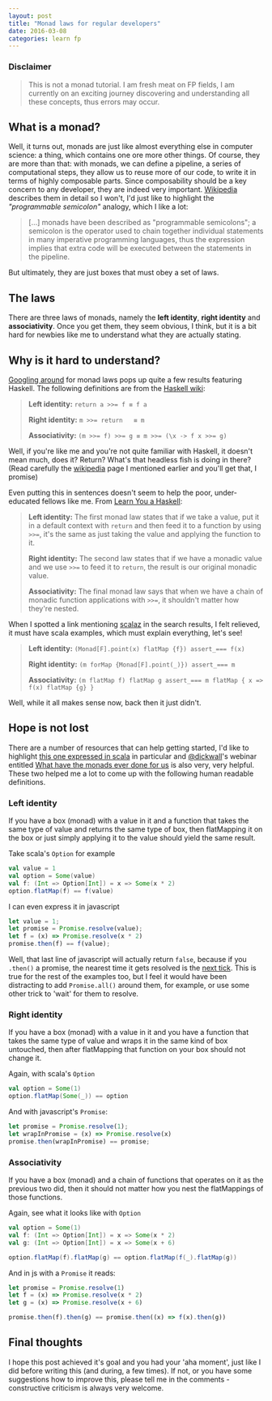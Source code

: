 ```yaml
---
layout: post
title: "Monad laws for regular developers"
date: 2016-03-08
categories: learn fp
---
```


### Disclaimer
> This is not a monad tutorial. I am fresh meat on FP fields, I am currently on an exciting journey discovering and understanding all these concepts, thus errors may occur.

## What is a monad?
Well, it turns out, monads are just like almost everything else in computer science: a thing, which contains one ore more other things. Of course, they are more than that: with monads, we can define a pipeline, a series of computational steps, they allow us to reuse more of our code, to write it in terms of highly composable parts. Since composability should be a key concern to any developer, they are indeed very important. [Wikipedia] describes them in detail so I won't, I'd just like to highlight the _"programmable semicolon"_ analogy, which I like a lot:

> [...] monads have been described as "programmable semicolons"; a semicolon is the operator used to chain together individual statements in many imperative programming languages, thus the expression implies that extra code will be executed between the statements in the pipeline.

But ultimately, they are just boxes that must obey a set of laws.

## The laws
There are three laws of monads, namely the **left identity**, **right identity** and **associativity**.
Once you get them, they seem obvious, I think, but it is a bit hard for newbies like me to understand what they are actually stating.

## Why is it hard to understand?

[Googling around] for monad laws pops up quite a few results featuring Haskell.
The following definitions are from the [Haskell wiki]:

> **Left identity:**  `return a >>= f ≡ f a`
>
> **Right identity:** `m >>= return   ≡ m` 
>
> **Associativity:**  `(m >>= f) >>= g ≡ m >>= (\x -> f x >>= g)` 
 
Well, if you're like me and you're not quite familiar with Haskell, it doesn't mean much, does it? Return? What's that headless fish is doing in there?<br>
(Read carefully the [wikipedia] page I mentioned earlier and you'll get that, I promise)

Even putting this in sentences doesn't seem to help the poor, under-educated fellows like me. From [Learn You a Haskell]:

> **Left identity:** The first monad law states that if we take a value, put it in a default context with `return` and then feed it to a function by using `>>=`, it's the same as just taking the value and applying the function to it.
>
> **Right identity:** The second law states that if we have a monadic value and we use `>>=` to feed it to `return`, the result is our original monadic value.
>
> **Associativity:** The final monad law says that when we have a chain of monadic function applications with `>>=`, it shouldn't matter how they're nested.

When I spotted a link mentioning [scalaz] in the search results, I felt relieved, it must have scala examples, which must explain everything, let's see!

> **Left identity:**  `(Monad[F].point(x) flatMap {f}) assert_=== f(x)`
>
> **Right identity:** `(m forMap {Monad[F].point(_)}) assert_=== m`
>
> **Associativity:**  `(m flatMap f) flatMap g assert_=== m flatMap { x => f(x) flatMap {g} }`

Well, while it all makes sense now, back then it just didn't.

## Hope is not lost
There are a number of resources that can help getting started, I'd like to highlight [this one expressed in scala] in particular and [@dickwall]'s webinar entitled [What have the monads ever done for us] is also very, very helpful. These two helped me a lot to come up with the following human readable definitions.

### Left identity
If you have a box (monad) with a value in it and a function that takes the same type of value and returns the same type of box, then flatMapping it on the box or just simply applying it to the value should yield the same result.

Take scala's `Option` for example

```scala
val value = 1
val option = Some(value)
val f: (Int => Option[Int]) = x => Some(x * 2)
option.flatMap(f) == f(value)
```

I can even express it in javascript

```javascript
let value = 1;
let promise = Promise.resolve(value);
let f = (x) => Promise.resolve(x * 2)
promise.then(f) == f(value);
```

Well, that last line of javascript will actually return `false`, because if you `.then()` a promise, the nearest time it gets resolved is the [next tick]. This is true for the rest of the examples too, but I feel it would have been distracting to add `Promise.all()` around them, for example, or use some other trick to 'wait' for them to resolve.


### Right identity
If you have a box (monad) with a value in it and you have a function that takes the same type of value and wraps it in the same kind of box untouched, then after flatMapping that function on your box should not change it.

Again, with scala's `Option`

```scala
val option = Some(1)
option.flatMap(Some(_)) == option
```

And with javascript's `Promise`:

```javascript
let promise = Promise.resolve(1);
let wrapInPromise = (x) => Promise.resolve(x)
promise.then(wrapInPromise) == promise;
```

### Associativity
If you have a box (monad) and a chain of functions that operates on it as the previous two did, then it should not matter how you nest the flatMappings of those functions.

Again, see what it looks like with `Option`

```scala
val option = Some(1)
val f: (Int => Option[Int]) = x => Some(x * 2)
val g: (Int => Option[Int]) = x => Some(x + 6)

option.flatMap(f).flatMap(g) == option.flatMap(f(_).flatMap(g))
```

And in js with a `Promise` it reads:

```javascript
let promise = Promise.resolve(1)
let f = (x) => Promise.resolve(x * 2)
let g = (x) => Promise.resolve(x + 6)

promise.then(f).then(g) == promise.then((x) => f(x).then(g))
```

## Final thoughts
I hope this post achieved it's goal and you had your 'aha moment', just like I did before writing this (and during, a few times). If not, or you have some suggestions how to improve this, please tell me in the comments - constructive criticism is always very welcome.



[wikipedia]: https://en.wikipedia.org/wiki/Monad_(functional_programming)
[Googling around]: https://www.google.hu/search?q=monad+laws
[Haskell wiki]: https://wiki.haskell.org/Monad_laws
[Learn You a Haskell]: http://learnyouahaskell.com/a-fistful-of-monads#monad-laws
[scalaz]: http://eed3si9n.com/learning-scalaz/Monad+laws.html
[this one expressed in scala]: http://devth.com/2015/monad-laws-in-scala/
[@dickwall]: https://twitter.com/dickwall
[What have the monads ever done for us]: https://www.youtube.com/watch?v=2IYNPUp751g
[next tick]: https://nodejs.org/docs/latest/api/process.html#process_process_nexttick_callback_arg
